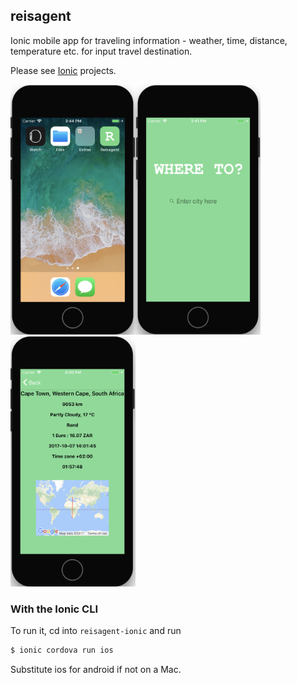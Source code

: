 ## reisagent

Ionic mobile app for traveling information - weather, time, distance, temperature etc. for input travel destination.

Please see [Ionic](http://ionicframework.com/docs/) projects.

<img src="https://github.com/annelledejager/reisagent/blob/master/screenshot1.png" width="200" height="400"><img src="https://github.com/annelledejager/reisagent/blob/master/screenshot2.png" width="200" height="400"><img src="https://github.com/annelledejager/reisagent/blob/master/screenshot3.png" width="200" height="400">

### With the Ionic CLI

To run it, cd into `reisagent-ionic` and run

```bash
$ ionic cordova run ios
```

Substitute ios for android if not on a Mac.

